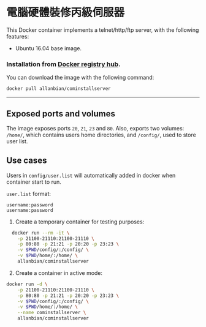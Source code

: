 # 電腦硬體裝修丙級伺服器

This Docker container implements a telnet/http/ftp server, with the following features:

 * Ubuntu 16.04 base image.

### Installation from [Docker registry hub](https://registry.hub.docker.com/u/allanbian/cominstallserver/).

You can download the image with the following command:

```bash
docker pull allanbian/cominstallserver
```

----

Exposed ports and volumes
----

The image exposes ports `20`, `21`, `23` and `80`. Also, exports two volumes: `/home/`, which contains users home directories, and `/config/`, used to store user list.

Use cases
----

Users in `config/user.list` will automatically added in docker when container start to run.

`user.list` format:
```
username:password
username:password
```

1) Create a temporary container for testing purposes:

```bash
  docker run --rm -it \
	-p 21100-21110:21100-21110 \
	-p 80:80 -p 21:21 -p 20:20 -p 23:23 \
	-v $PWD/config/:/config/ \
	-v $PWD/home/:/home/ \
	allanbian/cominstallserver
```

2) Create a container in active mode:

```bash
docker run -d \
	-p 21100-21110:21100-21110 \
	-p 80:80 -p 21:21 -p 20:20 -p 23:23 \
	-v $PWD/config/:/config/ \
	-v $PWD/home/:/home/ \
    --name cominstallserver \
	allanbian/cominstallserver
```
